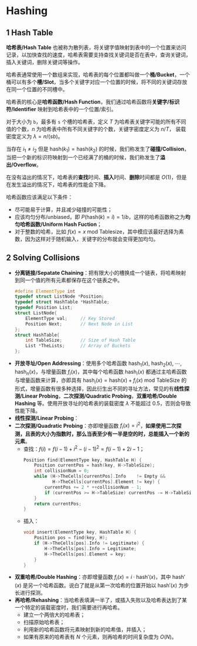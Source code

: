 # Hashing

## 1 Hash Table

**哈希表/Hash Table** 也被称为散列表，将关键字值映射到表中的一个位置来访问记录，以加快查找的速度，哈希表需要支持查找关键词是否在表中，查询关键词，插入关键词，删除关键词等操作。

哈希表通常使用一个数组来实现，哈希表的每个位置都叫做一个**桶/Bucket**，一个桶可以有多个**槽/Slot**，当多个关键字对应一个位置的时候，将不同的关键词存放在同一个位置的不同槽中。

哈希表的核心是**哈希函数/Hash Function**，我们通过哈希函数将**关键字/标识符/Identifier** 映射到哈希表中的一个位置/索引。

对于大小为 `b`，最多有 `s` 个槽的哈希表，定义 $T$ 为哈希表关键字可能的所有不同值的个数，$n$ 为哈希表中所有不同关键字的个数，关键字密度定义为 $n / T$， 装载密度定义为 $\lambda = n / (sb)$。

当存在 $i_1 \neq i_2$ 但是 $\mathrm{hash}(k_1) = \mathrm{hash}(k_2)$ 的时候，我们称发生了**碰撞/Collision**，当把一个新的标识符映射到一个已经满了的桶的时候，我们称发生了**溢出/Overflow**。

在没有溢出的情况下，哈希表的**查找**时间、**插入**时间、**删除**时间都是 $O(1)$，但是在发生溢出的情况下，哈希表的性能会下降。

哈希函数应该满足以下条件：

- 尽可能易于计算，并且减少碰撞的可能性；
- 应该均匀分布/unbiased，即 $P(\mathrm{hash}(k) = i) = 1 / b$，这样的哈希函数称之为**均匀哈希函数/Uniform Hash Fuction**；
- 对于整数的哈希，比如 $f(x) = x\ \mathrm{ mod }\ \text{Tablesize}$，其中模应该最好选择为素数，因为这样对于随机输入，关键字的分布就会变得更加均匀。

## 2 Solving Collisions

- **分离链接/Sepatate Chaining**：把有限大小的槽换成一个链表，将哈希映射到同一个值的所有元素都保存在这个链表之中。
    ```C
    #define ElementType int
    typedef struct ListNode *Position;
    typedef struct HashTable *HashTable;
    typedef Position List;
    struct ListNode{
        ElementType val;     // Key Stored
        Position Next;       // Next Node in List 
    };
    struct HashTable{
        int TableSize;       // Size of Hash Table
        List *TheLists;      // Array of Buckets
    };
    ```
- **开放寻址/Open Addressing**：使用多个哈希函数 $\mathrm{hash}_1(x)$, $\mathrm{hash}_2(x)$, $\cdots$, $\mathrm{hash}_n(x)$，与增量函数 $f_i(x)$，其中每个哈希函数 $\mathrm{hash}_i(x)$ 都通过主哈希函数与增量函数来计算，亦即具有 $\mathrm{hash}_i(x) = \mathrm{hash}(x) + f_i(x)\ \mathrm{mod}\ \text{TableSize}$ 的形式，增量函数有很多种选择，因此衍生出不同的寻址方法，常见的有**线性探测/Linear Probing**，**二次探测/Quadratic Probing**，**双重哈希/Double Hashing** 等。使用开放寻址的哈希表的装载密度 $\lambda$ 不能超过 $0.5$，否则会导致性能下降。
- **线性探测/Linear Probing**：
- **二次探测/Quadratic Probing**：亦即增量函数 $f_i(x) = i ^ 2$，**如果使用二次探测，且表的大小为指数时，那么当表至少有一半是空的时，总能插入一个新的元素**。
    - 查找：$f(i) = f(i-1) + i^2 - (i-1)^2 = f(i-1) + 2i - 1$；
        ```C
        Position find(ElementType key, HashTable H) {
            Position currentPos = hash(key, H->TableSize);
            int collisionNum = 0;
            while (H->TheCells[currentPos].Info    != Empty && 
                   H->TheCells[currentPos].Element != key) {
                currentPos += 2 * ++collisionNum - 1;
                if (currentPos >= H->TableSize) currentPos -= H->TableSize;
            }
            return currentPos;
        }
        ```
    - 插入：
        ```C
        void insert(ElementType key, HashTable H) {
            Position pos = find(key, H);
            if (H->TheCells[pos].Info != Legitimate) {
                H->TheCells[pos].Info = Legitimate;
                H->TheCells[pos].Element = key;
            }
        }
        ```
- **双重哈希/Double Hashing**：亦即增量函数 $f_i(x) = i \cdot \mathrm{hash}'(x)$，其中 $\mathrm{hash}'(x)$ 是另一个哈希函数。说白了就是从第一次哈希的位置开始以 $\mathrm{hash}'(x)$ 为步长进行探测。
- **再哈希/Rehashing**：当哈希表填满一半了，或插入失败以及哈希表达到了某一个特定的装载密度时，我们需要进行再哈希。
    - 建立一个两倍大的哈希表；
    - 扫描原始哈希表；
    - 利用新的哈希函数将元素映射到新的哈希值，并插入；
    - 如果有原来的哈希表有 $N$ 个元素，则再哈希的时间复杂度为 $O(N)$。

